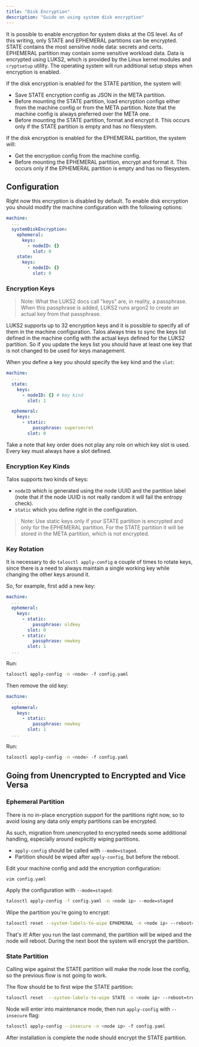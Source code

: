 ```yaml
---
title: "Disk Encryption"
description: "Guide on using system disk encryption"
---
```


It is possible to enable encryption for system disks at the OS level.
As of this writing, only STATE and EPHEMERAL partitions can be encrypted.
STATE contains the most sensitive node data: secrets and certs.
EPHEMERAL partition may contain some sensitive workload data.
Data is encrypted using LUKS2, which is provided by the Linux kernel modules and `cryptsetup` utility.
The operating system will run additional setup steps when encryption is enabled.

If the disk encryption is enabled for the STATE partition, the system will:

- Save STATE encryption config as JSON in the META partition.
- Before mounting the STATE partition, load encryption configs either from the machine config or from the META partition.
  Note that the machine config is always preferred over the META one.
- Before mounting the STATE partition, format and encrypt it.
  This occurs only if the STATE partition is empty and has no filesystem.

If the disk encryption is enabled for the EPHEMERAL partition, the system will:

- Get the encryption config from the machine config.
- Before mounting the EPHEMERAL partition, encrypt and format it.
  This occurs only if the EPHEMERAL partition is empty and has no filesystem.

## Configuration

Right now this encryption is disabled by default.
To enable disk encryption you should modify the machine configuration with the following options:

```yaml
machine:
  ...
  systemDiskEncryption:
    ephemeral:
      keys:
        - nodeID: {}
          slot: 0
    state:
      keys:
        - nodeID: {}
          slot: 0
```

### Encryption Keys

> Note: What the LUKS2 docs call "keys" are, in reality, a passphrase.
> When this passphrase is added, LUKS2 runs argon2 to create an actual key from that passphrase.

LUKS2 supports up to 32 encryption keys and it is possible to specify all of them in the machine configuration.
Talos always tries to sync the keys list defined in the machine config with the actual keys defined for the LUKS2 partition.
So if you update the keys list you should have at least one key that is not changed to be used for keys management.

When you define a key you should specify the key kind and the `slot`:

```yaml
machine:
  ...
  state:
    keys:
      - nodeID: {} # key kind
        slot: 1

  ephemeral:
    keys:
      - static:
          passphrase: supersecret
        slot: 0
```

Take a note that key order does not play any role on which key slot is used.
Every key must always have a slot defined.

### Encryption Key Kinds

Talos supports two kinds of keys:

- `nodeID` which is generated using the node UUID and the partition label (note that if the node UUID is not really random it will fail the entropy check).
- `static` which you define right in the configuration.

> Note: Use static keys only if your STATE partition is encrypted and only for the EPHEMERAL partition.
> For the STATE partition it will be stored in the META partition, which is not encrypted.

### Key Rotation

It is necessary to do `talosctl apply-config` a couple of times to rotate keys, since there is a need to always maintain a single working key while changing the other keys around it.

So, for example, first add a new key:

```yaml
machine:
  ...
  ephemeral:
    keys:
      - static:
          passphrase: oldkey
        slot: 0
      - static:
          passphrase: newkey
        slot: 1
  ...
```

Run:

```bash
talosctl apply-config -n <node> -f config.yaml
```

Then remove the old key:

```yaml
machine:
  ...
  ephemeral:
    keys:
      - static:
          passphrase: newkey
        slot: 1
  ...
```

Run:

```bash
talosctl apply-config -n <node> -f config.yaml
```

## Going from Unencrypted to Encrypted and Vice Versa

### Ephemeral Partition

There is no in-place encryption support for the partitions right now, so to avoid losing any data only empty partitions can be encrypted.

As such, migration from unencrypted to encrypted needs some additional handling, especially around explicitly wiping partitions.

- `apply-config` should be called with `--mode=staged`.
- Partition should be wiped after `apply-config`, but before the reboot.

Edit your machine config and add the encryption configuration:

```bash
vim config.yaml
```

Apply the configuration with `--mode=staged`:

```bash
talosctl apply-config -f config.yaml -n <node ip> --mode=staged
```

Wipe the partition you're going to encrypt:

```bash
talosctl reset --system-labels-to-wipe EPHEMERAL -n <node ip> --reboot=true
```

That's it!
After you run the last command, the partition will be wiped and the node will reboot.
During the next boot the system will encrypt the partition.

### State Partition

Calling wipe against the STATE partition will make the node lose the config, so the previous flow is not going to work.

The flow should be to first wipe the STATE partition:

```bash
talosctl reset  --system-labels-to-wipe STATE -n <node ip> --reboot=true
```

Node will enter into maintenance mode, then run `apply-config` with `--insecure` flag:

```bash
talosctl apply-config --insecure -n <node ip> -f config.yaml
```

After installation is complete the node should encrypt the STATE partition.
